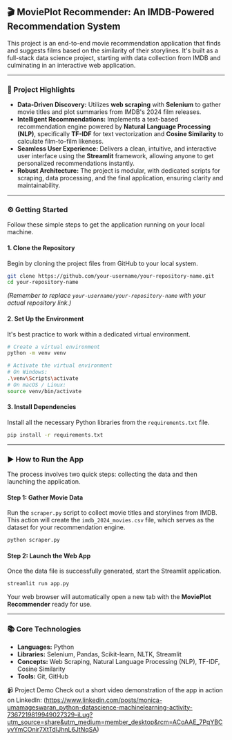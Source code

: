 ## 🎬 MoviePlot Recommender: An IMDB-Powered Recommendation System

This project is an end-to-end movie recommendation application that finds and suggests films based on the similarity of their storylines. It's built as a full-stack data science project, starting with data collection from IMDB and culminating in an interactive web application.

-----

### 🌟 Project Highlights

  - **Data-Driven Discovery:** Utilizes **web scraping** with **Selenium** to gather movie titles and plot summaries from IMDB's 2024 film releases.
  - **Intelligent Recommendations:** Implements a text-based recommendation engine powered by **Natural Language Processing (NLP)**, specifically **TF-IDF** for text vectorization and **Cosine Similarity** to calculate film-to-film likeness.
  - **Seamless User Experience:** Delivers a clean, intuitive, and interactive user interface using the **Streamlit** framework, allowing anyone to get personalized recommendations instantly.
  - **Robust Architecture:** The project is modular, with dedicated scripts for scraping, data processing, and the final application, ensuring clarity and maintainability.

-----

### ⚙️ Getting Started

Follow these simple steps to get the application running on your local machine.

#### 1\. Clone the Repository

Begin by cloning the project files from GitHub to your local system.

```bash
git clone https://github.com/your-username/your-repository-name.git
cd your-repository-name
```

*(Remember to replace `your-username/your-repository-name` with your actual repository link.)*

#### 2\. Set Up the Environment

It's best practice to work within a dedicated virtual environment.

```bash
# Create a virtual environment
python -m venv venv

# Activate the virtual environment
# On Windows:
.\venv\Scripts\activate
# On macOS / Linux:
source venv/bin/activate
```

#### 3\. Install Dependencies

Install all the necessary Python libraries from the `requirements.txt` file.

```bash
pip install -r requirements.txt
```

-----

### ▶️ How to Run the App

The process involves two quick steps: collecting the data and then launching the application.

#### Step 1: Gather Movie Data

Run the `scraper.py` script to collect movie titles and storylines from IMDB. This action will create the `imdb_2024_movies.csv` file, which serves as the dataset for your recommendation engine.

```bash
python scraper.py
```

#### Step 2: Launch the Web App

Once the data file is successfully generated, start the Streamlit application.

```bash
streamlit run app.py
```

Your web browser will automatically open a new tab with the **MoviePlot Recommender** ready for use.

-----

### 📚 Core Technologies

  * **Languages:** Python
  * **Libraries:** Selenium, Pandas, Scikit-learn, NLTK, Streamlit
  * **Concepts:** Web Scraping, Natural Language Processing (NLP), TF-IDF, Cosine Similarity
  * **Tools:** Git, GitHub

📹 Project Demo
Check out a short video demonstration of the app in action on LinkedIn:
(https://www.linkedin.com/posts/monica-umamageswaran_python-datascience-machinelearning-activity-7367219819949027329-iLug?utm_source=share&utm_medium=member_desktop&rcm=ACoAAE_7PqYBCyvYmCOnir7XtTdIJhnL6JtNqSA)
